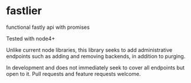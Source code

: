 # fastlier
functional fastly api with promises

Tested with node4+

Unlike current node libraries, this library seeks to add administrative endpoints such as adding and removing backends, in addition to purging.

In development and does not immediately seek to cover all endpoints but open to it. Pull requests and feature requests welcome.
